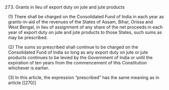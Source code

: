 273. Grants in lieu of export duty on jute and jute products

(1) There shall be charged on the Consolidated Fund of India in each year as grants-in-aid of the revenues of the States of Assam, Bihar, Orissa and West Bengal, in lieu of assignment of any share of the net proceeds in each year of export duty on jute and jute products to those States, such sums as may be prescribed.

(2) The sums so prescribed shall continue to be charged on the Consolidated Fund of India so long as any export duty on jute or jute products continues to be levied by the Government of India or until the expiration of ten years from the commencement of this Constitution whichever is earlier.

(3) In this article, the expression “prescribed” has the same meaning as in article [[270]] 

